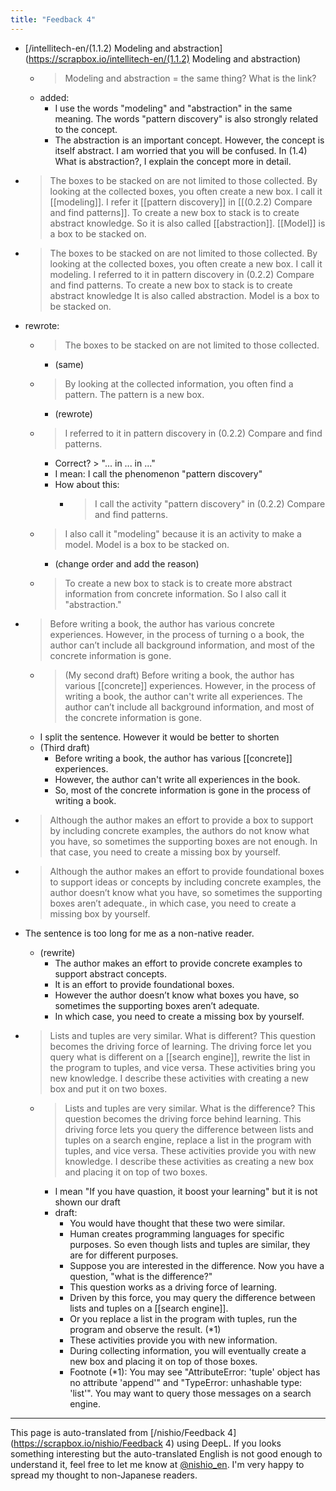 ```yaml
---
title: "Feedback 4"
---
```


- [/intellitech-en/(1.1.2) Modeling and abstraction](https://scrapbox.io/intellitech-en/(1.1.2) Modeling and abstraction)
    - > Modeling and abstraction = the same thing? What is the link?
    - added:
        - I use the words "modeling" and "abstraction" in the same meaning. The words "pattern discovery" is also strongly related to the concept.
        - The abstraction is an important concept. However, the concept is itself abstract. I am worried that you will be confused. In (1.4) What is abstraction?, I explain the concept more in detail.

- > The boxes to be stacked on are not limited to those collected. By looking at the collected boxes, you often create a new box. I call it [[modeling]]. I refer it [[pattern discovery]] in [[(0.2.2) Compare and find patterns]]. To create a new box to stack is to create abstract knowledge. So it is also called [[abstraction]]. [[Model]] is a box to be stacked on.
- >  The boxes to be stacked on are not limited to those collected. By looking at the collected boxes, you often create a new box. I call it modeling. I referred to it in pattern discovery in (0.2.2) Compare and find patterns. To create a new box to stack is to create abstract knowledge It is also called abstraction. Model is a box to be stacked on.
- rewrote:
    - > The boxes to be stacked on are not limited to those collected.
        - (same)
    - > By looking at the collected information, you often find a pattern. The pattern is a new box.
        - (rewrote)
    - > I referred to it in pattern discovery in (0.2.2) Compare and find patterns.
        - Correct? > "... in ... in ..."
        - I mean: I call the phenomenon "pattern discovery"
        - How about this:
            - >  I call the activity "pattern discovery" in  (0.2.2) Compare and find patterns.
    - > I also call it "modeling" because it is an activity to make a model. Model is a box to be stacked on.
        - (change order and add the reason)
    - > To create a new box to stack is to create more abstract information from concrete information. So I also call it "abstraction."

- > Before writing a book, the author has various concrete experiences. However, in the process of turning o a book, the author can’t include all background information, and most of the concrete information is gone.
    - > (My second draft) Before writing a book, the author has various [[concrete]] experiences. However, in the process of writing a book, the author can't write all experiences. The author can’t include all background information, and most of the concrete information is gone.
    - I split the sentence. However it would be better to shorten
    - (Third draft)
        - Before writing a book, the author has various [[concrete]] experiences.
        - However, the author can't write all experiences in the book.
        - So, most of the concrete information is gone in the process of writing a book.


- > Although the author makes an effort to provide a box to support by including concrete examples, the authors do not know what you have, so sometimes the supporting boxes are not enough. In that case, you need to create a missing box by yourself.
- > Although the author makes an effort to provide foundational boxes to support ideas or concepts by including concrete examples, the author doesn’t know what you have, so sometimes the supporting boxes aren’t  adequate., in which case, you need to create a missing box by yourself.
- The sentence is too long for me as a non-native reader.
    - (rewrite)
        - The author makes an effort to provide concrete examples to support abstract concepts.
        - It is an effort to provide foundational boxes.
        - However the author doesn’t know what boxes you have, so sometimes the supporting boxes aren’t adequate.
        - In which case, you need to create a missing box by yourself.

- > Lists and tuples are very similar. What is different? This question becomes the driving force of learning. The driving force let you query what is different on a [[search engine]], rewrite the list in the program to tuples, and vice versa. These activities bring you new knowledge. I describe these activities with creating a new box and put it on two boxes.
    - >  Lists and tuples are very similar. What is the difference? This question becomes the driving force behind learning. This driving force lets you query the difference between lists and tuples  on a search engine, replace a list in the program with tuples, and vice versa. These activities provide you with new knowledge. I describe these activities as creating a new box and placing it on top of two boxes.
        - I mean "If you have quastion, it boost your learning" but it is not shown our draft
        - draft:
            - You would have thought that these two were similar.
            - Human creates programming languages for specific purposes. So even though lists and tuples are similar, they are for different purposes.
            - Suppose you are interested in the difference. Now you have a question, "what is the difference?"
            - This question works as a driving force of learning.
            - Driven by this force, you may query the difference between lists and tuples on a [[search engine]].
            - Or you replace a list in the program with tuples, run the program and observe the result. (*1)
            - These activities provide you with new information.
            - During collecting information, you will eventually create a new box and placing it on top of those boxes.
            - Footnote (*1): You may see "AttributeError: 'tuple' object has no attribute 'append'" and "TypeError: unhashable type: 'list'". You may want to query those messages on a search engine.

---
This page is auto-translated from [/nishio/Feedback 4](https://scrapbox.io/nishio/Feedback 4) using DeepL. If you looks something interesting but the auto-translated English is not good enough to understand it, feel free to let me know at [@nishio_en](https://twitter.com/nishio_en). I'm very happy to spread my thought to non-Japanese readers.